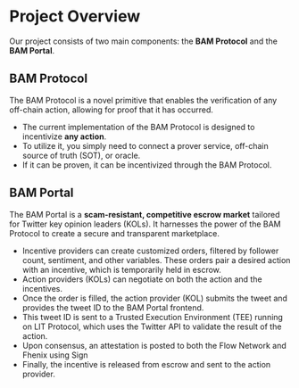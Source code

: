 # Project Overview

Our project consists of two main components: the **BAM Protocol** and the **BAM Portal**.

## BAM Protocol

The BAM Protocol is a novel primitive that enables the verification of any off-chain action, allowing for proof that it has occurred.

- The current implementation of the BAM Protocol is designed to incentivize **any action**. 
- To utilize it, you simply need to connect a prover service, off-chain source of truth (SOT), or oracle. 
- If it can be proven, it can be incentivized through the BAM Protocol.

## BAM Portal

The BAM Portal is a **scam-resistant, competitive escrow market** tailored for Twitter key opinion leaders (KOLs). It harnesses the power of the BAM Protocol to create a secure and transparent marketplace.

- Incentive providers can create customized orders, filtered by follower count, sentiment, and other variables. These orders pair a desired action with an incentive, which is temporarily held in escrow.
- Action providers (KOLs) can negotiate on both the action and the incentives.
- Once the order is filled, the action provider (KOL) submits the tweet and provides the tweet ID to the BAM Portal frontend.
- This tweet ID is sent to a Trusted Execution Environment (TEE) running on LIT Protocol, which uses the Twitter API to validate the result of the action.
- Upon consensus, an attestation is posted to both the Flow Network and Fhenix using Sign
- Finally, the incentive is released from escrow and sent to the action provider.
